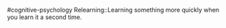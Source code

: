 #cognitive-psychology 
Relearning::Learning something more quickly when you learn it a second time.
<!--SR:!2024-04-09,3,250-->